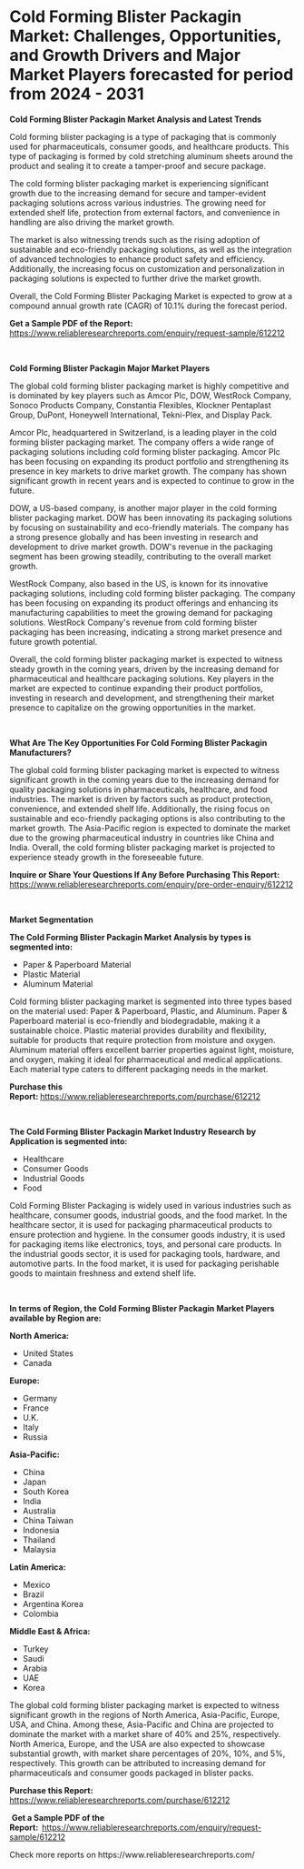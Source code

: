 <p><h1>Cold Forming Blister Packagin Market: Challenges, Opportunities, and Growth Drivers and Major Market Players forecasted for period from 2024 - 2031</h1></p><p><strong>Cold Forming Blister Packagin Market Analysis and Latest Trends</strong></p>
<p><p>Cold forming blister packaging is a type of packaging that is commonly used for pharmaceuticals, consumer goods, and healthcare products. This type of packaging is formed by cold stretching aluminum sheets around the product and sealing it to create a tamper-proof and secure package.</p><p>The cold forming blister packaging market is experiencing significant growth due to the increasing demand for secure and tamper-evident packaging solutions across various industries. The growing need for extended shelf life, protection from external factors, and convenience in handling are also driving the market growth.</p><p>The market is also witnessing trends such as the rising adoption of sustainable and eco-friendly packaging solutions, as well as the integration of advanced technologies to enhance product safety and efficiency. Additionally, the increasing focus on customization and personalization in packaging solutions is expected to further drive the market growth.</p><p>Overall, the Cold Forming Blister Packaging Market is expected to grow at a compound annual growth rate (CAGR) of 10.1% during the forecast period.</p></p>
<p><strong>Get a Sample PDF of the Report:&nbsp;</strong> <a href="https://www.reliableresearchreports.com/enquiry/request-sample/612212">https://www.reliableresearchreports.com/enquiry/request-sample/612212</a></p>
<p>&nbsp;</p>
<p><strong>Cold Forming Blister Packagin Major Market Players</strong></p>
<p><p>The global cold forming blister packaging market is highly competitive and is dominated by key players such as Amcor Plc, DOW, WestRock Company, Sonoco Products Company, Constantia Flexibles, Klockner Pentaplast Group, DuPont, Honeywell International, Tekni-Plex, and Display Pack.</p><p>Amcor Plc, headquartered in Switzerland, is a leading player in the cold forming blister packaging market. The company offers a wide range of packaging solutions including cold forming blister packaging. Amcor Plc has been focusing on expanding its product portfolio and strengthening its presence in key markets to drive market growth. The company has shown significant growth in recent years and is expected to continue to grow in the future.</p><p>DOW, a US-based company, is another major player in the cold forming blister packaging market. DOW has been innovating its packaging solutions by focusing on sustainability and eco-friendly materials. The company has a strong presence globally and has been investing in research and development to drive market growth. DOW's revenue in the packaging segment has been growing steadily, contributing to the overall market growth.</p><p>WestRock Company, also based in the US, is known for its innovative packaging solutions, including cold forming blister packaging. The company has been focusing on expanding its product offerings and enhancing its manufacturing capabilities to meet the growing demand for packaging solutions. WestRock Company's revenue from cold forming blister packaging has been increasing, indicating a strong market presence and future growth potential.</p><p>Overall, the cold forming blister packaging market is expected to witness steady growth in the coming years, driven by the increasing demand for pharmaceutical and healthcare packaging solutions. Key players in the market are expected to continue expanding their product portfolios, investing in research and development, and strengthening their market presence to capitalize on the growing opportunities in the market.</p></p>
<p>&nbsp;</p>
<p><strong>What Are The Key Opportunities For Cold Forming Blister Packagin Manufacturers?</strong></p>
<p><p>The global cold forming blister packaging market is expected to witness significant growth in the coming years due to the increasing demand for quality packaging solutions in pharmaceuticals, healthcare, and food industries. The market is driven by factors such as product protection, convenience, and extended shelf life. Additionally, the rising focus on sustainable and eco-friendly packaging options is also contributing to the market growth. The Asia-Pacific region is expected to dominate the market due to the growing pharmaceutical industry in countries like China and India. Overall, the cold forming blister packaging market is projected to experience steady growth in the foreseeable future.</p></p>
<p><strong>Inquire or Share Your Questions If Any Before Purchasing This Report:</strong> <a href="https://www.reliableresearchreports.com/enquiry/pre-order-enquiry/612212">https://www.reliableresearchreports.com/enquiry/pre-order-enquiry/612212</a></p>
<p>&nbsp;</p>
<p><strong>Market Segmentation</strong></p>
<p><strong>The Cold Forming Blister Packagin Market Analysis by types is segmented into:</strong></p>
<p><ul><li>Paper & Paperboard Material</li><li>Plastic Material</li><li>Aluminum Material</li></ul></p>
<p><p>Cold forming blister packaging market is segmented into three types based on the material used: Paper & Paperboard, Plastic, and Aluminum. Paper & Paperboard material is eco-friendly and biodegradable, making it a sustainable choice. Plastic material provides durability and flexibility, suitable for products that require protection from moisture and oxygen. Aluminum material offers excellent barrier properties against light, moisture, and oxygen, making it ideal for pharmaceutical and medical applications. Each material type caters to different packaging needs in the market.</p></p>
<p><strong>Purchase this Report:&nbsp;</strong><a href="https://www.reliableresearchreports.com/purchase/612212">https://www.reliableresearchreports.com/purchase/612212</a></p>
<p>&nbsp;</p>
<p><strong>The Cold Forming Blister Packagin Market Industry Research by Application is segmented into:</strong></p>
<p><ul><li>Healthcare</li><li>Consumer Goods</li><li>Industrial Goods</li><li>Food</li></ul></p>
<p><p>Cold Forming Blister Packaging is widely used in various industries such as healthcare, consumer goods, industrial goods, and the food market. In the healthcare sector, it is used for packaging pharmaceutical products to ensure protection and hygiene. In the consumer goods industry, it is used for packaging items like electronics, toys, and personal care products. In the industrial goods sector, it is used for packaging tools, hardware, and automotive parts. In the food market, it is used for packaging perishable goods to maintain freshness and extend shelf life.</p></p>
<p>&nbsp;</p>
<p><strong>In terms of Region, the Cold Forming Blister Packagin Market Players available by Region are:</strong></p>
<p>
    <p> <strong> North America: </strong>
        <ul>
            <li>United States</li>
            <li>Canada</li>
        </ul>
        </p> 
    <p> <strong> Europe: </strong>
        <ul>
            <li>Germany</li>
            <li>France</li>
            <li>U.K.</li>
            <li>Italy</li>
            <li>Russia</li>
        </ul>
        </p> 
    <p> <strong> Asia-Pacific: </strong>
        <ul>
            <li>China</li>
            <li>Japan</li>
            <li>South Korea</li>
            <li>India</li>
            <li>Australia</li>
            <li>China Taiwan</li>
            <li>Indonesia</li>
            <li>Thailand</li>
            <li>Malaysia</li>
        </ul>
        </p> 
    <p> <strong> Latin America: </strong>
        <ul>
            <li>Mexico</li>
            <li>Brazil</li>
            <li>Argentina Korea</li>
            <li>Colombia</li>
        </ul>
        </p> 
    <p> <strong> Middle East & Africa: </strong>
        <ul>
            <li>Turkey</li>
            <li>Saudi</li>
            <li>Arabia</li>
            <li>UAE</li>
            <li>Korea</li>
        </ul>
    </p>
    </p>
<p><p>The global cold forming blister packaging market is expected to witness significant growth in the regions of North America, Asia-Pacific, Europe, USA, and China. Among these, Asia-Pacific and China are projected to dominate the market with a market share of 40% and 25%, respectively. North America, Europe, and the USA are also expected to showcase substantial growth, with market share percentages of 20%, 10%, and 5%, respectively. This growth can be attributed to increasing demand for pharmaceuticals and consumer goods packaged in blister packs.</p></p>
<p><strong>Purchase this Report: </strong><a href="https://www.reliableresearchreports.com/purchase/612212">https://www.reliableresearchreports.com/purchase/612212</a></p>
<p>&nbsp;<strong>Get a Sample PDF of the Report:&nbsp;&nbsp;</strong><a href="https://www.reliableresearchreports.com/enquiry/request-sample/612212">https://www.reliableresearchreports.com/enquiry/request-sample/612212</a></p>
<p><strong></strong></p>
<p>Check more reports on https://www.reliableresearchreports.com/</p>